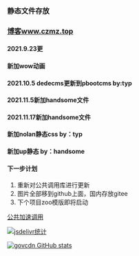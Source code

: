 <!--
 * @Name: AXI
 * @Date: 2021-10-05
 * @ContactTG: @czgov
-->

### 静态文件存放

### [博客www.czmz.top](https://www.czmz.top)

#### 2021.9.23更

#### 新加wow动画

#### 2021.10.5 dedecms更新到pbootcms by:typ

#### 2021.11.5新加handsome文件

#### 2021.11.17新加handsome文件

#### 新加nolan静态css by：typ

#### 新加up静态 by：handsome

#### 下一步计划
  1. 重新对公共调用库进行更新
  2. 图片全部移到github上面，国内存放gitee
  3. 下个项目zoo模版即将启动
  
[公共加速调用](https://www.jsdelivr.com/package/gh/T-Y-P/gov) 

[![jsdelivr统计](https://data.jsdelivr.com/v1/package/gh/T-Y-P/gov/badge)](https://www.jsdelivr.com/package/gh/T-Y-P/gov)

[![govcdn GitHub stats](https://github-readme-stats.vercel.app/api?username=T-Y-P)](https://github.com/T-Y-P/gov)